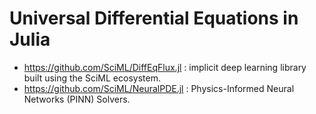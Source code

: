 # Universal Differential Equations in Julia

- https://github.com/SciML/DiffEqFlux.jl : implicit deep learning library built using the SciML ecosystem.
- https://github.com/SciML/NeuralPDE.jl : Physics-Informed Neural Networks (PINN) Solvers.

